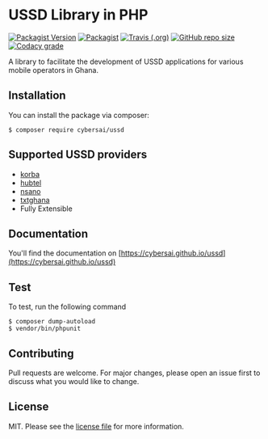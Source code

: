 # USSD Library in PHP

[![Packagist Version](https://img.shields.io/packagist/v/cybersai/ussd?style=for-the-badge)](https://packagist.org/packages/cybersai/ussd)
[![Packagist](https://img.shields.io/packagist/dt/cybersai/ussd?style=for-the-badge)](https://packagist.org/packages/cybersai/ussd)
[![Travis (.org)](https://img.shields.io/travis/cybersai/ussd?style=for-the-badge)](https://travis-ci.org/cybersai/ussd)
[![GitHub repo size](https://img.shields.io/github/repo-size/cybersai/ussd?style=for-the-badge)](https://github.com/CyberSai/ussd)
[![Codacy grade](https://img.shields.io/codacy/grade/8279f9f3704541b19433719b21cfd21c?style=for-the-badge)](https://www.codacy.com/manual/CyberSai/ussd?utm_source=github.com&amp;utm_medium=referral&amp;utm_content=CyberSai/ussd&amp;utm_campaign=Badge_Grade)

A library to facilitate the development of USSD applications for various mobile operators in Ghana.

## Installation

You can install the package via composer:

```shell script
$ composer require cybersai/ussd
```

## Supported USSD providers
*   [korba](http://korbaweb.com)
*   [hubtel](https://developers.hubtel.com/docs/getting-started-with-ussd)
*   [nsano](https://www.nsano.com)
*   [txtghana](https://www.txtghana.com)
*   Fully Extensible

## Documentation

You'll find the documentation on [https://cybersai.github.io/ussd](https://cybersai.github.io/ussd)

## Test
To test, run the following command
```shell script
$ composer dump-autoload
$ vendor/bin/phpunit
```

## Contributing

Pull requests are welcome. For major changes, please open an issue first to discuss what you would like to change.

## License

MIT. Please see the [license file](LICENSE) for more information.
